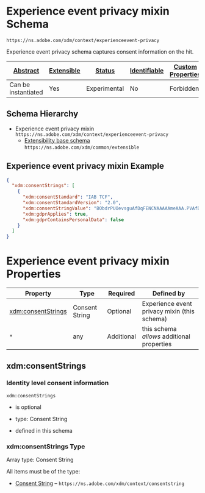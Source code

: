 
# Experience event privacy mixin Schema

```
https://ns.adobe.com/xdm/context/experienceevent-privacy
```

Experience event privacy schema captures consent information on the hit.

| [Abstract](../../abstract.md) | [Extensible](../../extensions.md) | [Status](../../status.md) | [Identifiable](../../id.md) | [Custom Properties](../../extensions.md) | [Additional Properties](../../extensions.md) | Defined In |
|-------------------------------|-----------------------------------|---------------------------|-----------------------------|------------------------------------------|----------------------------------------------|------------|
| Can be instantiated | Yes | Experimental | No | Forbidden | Permitted | [context/experienceevent-privacy.schema.json](context/experienceevent-privacy.schema.json) |
## Schema Hierarchy

* Experience event privacy mixin `https://ns.adobe.com/xdm/context/experienceevent-privacy`
  * [Extensibility base schema](../common/extensible.schema.md) `https://ns.adobe.com/xdm/common/extensible`


## Experience event privacy mixin Example
```json
{
  "xdm:consentStrings": [
    {
      "xdm:consentStandard": "IAB TCF",
      "xdm:consentStandardVersion": "2.0",
      "xdm:consentStringValue": "BObdrPUOevsguAfDqFENCNAAAAAmeAAA.PVAfDObdrA.DqFENCAmeAENCDA",
      "xdm:gdprApplies": true,
      "xdm:gdprContainsPersonalData": false
    }
  ]
}
```

# Experience event privacy mixin Properties

| Property | Type | Required | Defined by |
|----------|------|----------|------------|
| [xdm:consentStrings](#xdmconsentstrings) | Consent String | Optional | Experience event privacy mixin (this schema) |
| `*` | any | Additional | this schema *allows* additional properties |

## xdm:consentStrings
### Identity level consent information

`xdm:consentStrings`
* is optional
* type: Consent String

* defined in this schema

### xdm:consentStrings Type


Array type: Consent String

All items must be of the type:
* [Consent String](consentstring.schema.md) – `https://ns.adobe.com/xdm/context/consentstring`







